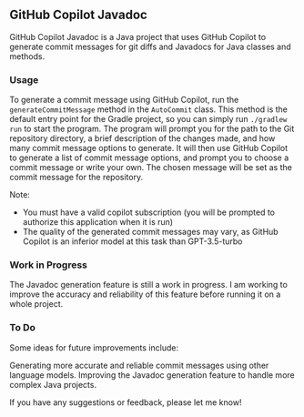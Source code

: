 ## GitHub Copilot Javadoc
GitHub Copilot Javadoc is a Java project that uses GitHub Copilot to generate commit messages for git diffs and Javadocs for Java classes and methods.

### Usage
To generate a commit message using GitHub Copilot, run the `generateCommitMessage` method in the `AutoCommit` class. This method is the default entry point for the Gradle project, so you can simply run `./gradlew run` to start the program. The program will prompt you for the path to the Git repository directory, a brief description of the changes made, and how many commit message options to generate. It will then use GitHub Copilot to generate a list of commit message options, and prompt you to choose a commit message or write your own. The chosen message will be set as the commit message for the repository.

Note:
- You must have a valid copilot subscription (you will be prompted to authorize this application when it is run)
- The quality of the generated commit messages may vary, as GitHub Copilot is an inferior model at this task than GPT-3.5-turbo

### Work in Progress
The Javadoc generation feature is still a work in progress. I am working to improve the accuracy and reliability of this feature before running it on a whole project.

### To Do
Some ideas for future improvements include:

Generating more accurate and reliable commit messages using other language models.
Improving the Javadoc generation feature to handle more complex Java projects.

If you have any suggestions or feedback, please let me know!
